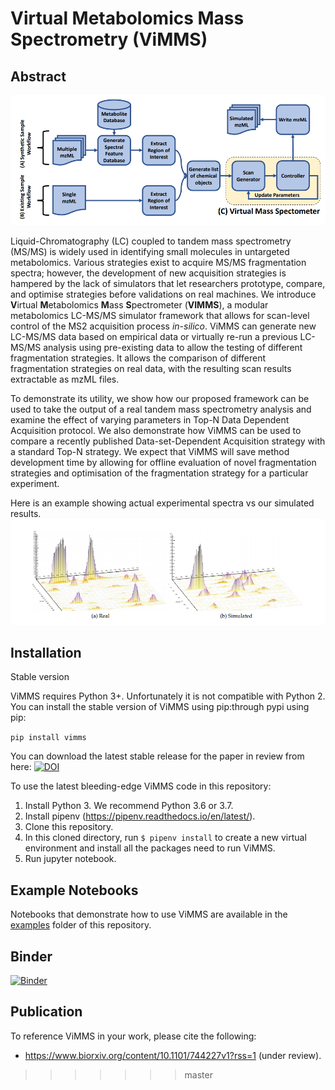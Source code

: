 Virtual Metabolomics Mass Spectrometry (ViMMS)
==============================================

Abstract
---------

![ViMMS Schematic](images/schematic.png?raw=true "ViMMS Schematic")

Liquid-Chromatography (LC) coupled to tandem mass spectrometry (MS/MS) is widely used in identifying small molecules in
untargeted metabolomics. Various strategies exist to acquire MS/MS fragmentation spectra; however, the development of 
new acquisition strategies is hampered by the lack of simulators that let researchers prototype, compare, and optimise 
strategies before validations on real machines. We introduce **V**irtual **M**etabolomics **M**ass **S**pectrometer 
(**VIMMS**), a modular metabolomics LC-MS/MS simulator framework that allows for scan-level control of the MS2 acquisition 
process *in-silico*. ViMMS can generate new LC-MS/MS data based on empirical data or virtually re-run a previous LC-MS/MS 
analysis using pre-existing data to allow the testing of different fragmentation strategies. It allows the 
comparison of different fragmentation strategies on real data, with the resulting scan results extractable as mzML files. 

To demonstrate its utility, we show how our proposed framework can be used to take the output of a real tandem mass 
spectrometry analysis and examine the effect of varying parameters in Top-N Data Dependent Acquisition protocol. 
We also demonstrate how ViMMS can be used to compare a recently published Data-set-Dependent Acquisition strategy with 
a standard Top-N strategy. We expect that ViMMS will save method development time by allowing for offline evaluation of 
novel fragmentation strategies and optimisation of the fragmentation strategy for a particular experiment.

Here is an example showing actual experimental spectra vs our simulated results.
![Example Spectra](images/spectra.png?raw=true "Example Spectra")

Installation
---------------

Stable version


ViMMS requires Python 3+. Unfortunately it is not compatible with Python 2. You can install the stable version of ViMMS using pip:through pypi using pip:

```pip install vimms```

You can download the latest stable release for the paper in review from here: <a href="https://zenodo.org/badge/latestdoi/196360601"><img src="https://zenodo.org/badge/196360601.svg" alt="DOI"></a>

To use the latest bleeding-edge ViMMS code in this repository:

1. Install Python 3. We recommend Python 3.6 or 3.7.
2. Install pipenv (https://pipenv.readthedocs.io/en/latest/).
3. Clone this repository.
4. In this cloned directory, run `$ pipenv install` to create a new virtual environment and install all the packages need to run ViMMS.
5. Run jupyter notebook. 

Example Notebooks
--------

Notebooks that demonstrate how to use ViMMS are available in the [examples](https://github.com/sdrogers/vimms/tree/master/examples) folder of this repository.

Binder
--------

[![Binder](https://mybinder.org/badge_logo.svg)](https://mybinder.org/v2/gh/sdrogers/vimms/master)


Publication
------------

To reference ViMMS in your work, please cite the following:
- https://www.biorxiv.org/content/10.1101/744227v1?rss=1 (under review).
>>>>>>> master
